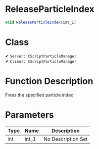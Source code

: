 # ReleaseParticleIndex
```js	
void ReleaseParticleIndex(int_1)
```
# Class
✔ `Server: CScriptParticleManager`  
✔ `Client: CScriptParticleManager`  

# Function Description
Frees the specified particle index
# Parameters
Type|Name|Description
--|--|--
int|int_1|No Description Set
